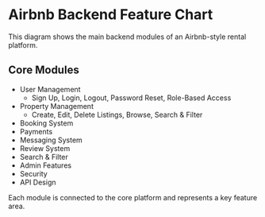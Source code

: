# Airbnb Backend Feature Chart

This diagram shows the main backend modules of an Airbnb-style rental platform.

## Core Modules
- User Management  
  - Sign Up, Login, Logout, Password Reset, Role-Based Access
- Property Management  
  - Create, Edit, Delete Listings, Browse, Search & Filter
- Booking System  
- Payments  
- Messaging System  
- Review System  
- Search & Filter  
- Admin Features  
- Security  
- API Design

Each module is connected to the core platform and represents a key feature area.

